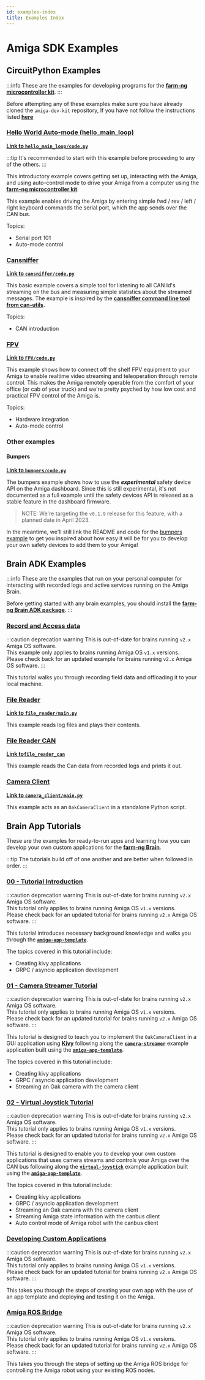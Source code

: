 ```yaml
---
id: examples-index
title: Examples Index
---
```


# Amiga SDK Examples

## CircuitPython Examples

:::info
These are the examples for developing programs for the
[**farm-ng microcontroller kit**](../mcu_kit/).
:::

Before attempting any of these examples make sure you have
already cloned the `amiga-dev-kit` repository, If you have not
follow the instructions listed
[**here**](/docs/contribute/website.mdx)

### [Hello World Auto-mode (hello_main_loop)](./hello_main_loop/)

[**Link to `hello_main_loop/code.py`**](https://github.com/farm-ng/amiga-dev-kit/blob/main/circuitpy/examples/hello_main_loop/code.py)

:::tip
It's recommended to start with this example before proceeding to
any of the others.
:::

This introductory example covers getting set up, interacting with
the Amiga, and
using auto-control mode to drive your Amiga from a computer
using the
[**farm-ng microcontroller kit**](https://farm-ng.com/products/microcontroller-kit).

This example enables driving the Amiga by entering simple fwd /
rev / left / right keyboard commands the serial port, which the
app sends over the CAN bus.

Topics:

- Serial port 101
- Auto-mode control

### [Cansniffer](./cansniffer/)

[**Link to `cansniffer/code.py`**](https://github.com/farm-ng/amiga-dev-kit/blob/main/circuitpy/examples/cansniffer/code.py)

This basic example covers a simple tool for listening to all CAN
Id's streaming on the bus
and measuring simple statistics about the streamed messages.
The example is inspired by the
[**cansniffer command line tool from can-utils**](https://manpages.debian.org/testing/can-utils/cansniffer.1.en.html).

Topics:

- CAN introduction

### [FPV](./FPV/)

[**Link to `FPV/code.py`**](https://github.com/farm-ng/amiga-dev-kit/blob/main/circuitpy/examples/FPV/code.py)

This example shows how to connect off the shelf FPV equipment to
your Amiga to enable realtime video streaming and teleoperation
through remote control.  This makes the Amiga remotely operable
from the comfort of your office (or cab of your truck) and we're
pretty psyched by how low cost and practical FPV control of the
Amiga is.

Topics:

- Hardware integration
- Auto-mode control

### Other examples

#### Bumpers

[**Link to `bumpers/code.py`**](https://github.com/farm-ng/amiga-dev-kit/blob/main/circuitpy/examples/bumpers/code.py)

The bumpers example shows how to use the ***experimental***
safety device API on the Amiga dashboard.
Since this is still experimental, it's not documented as a full
example until the safety devices API is released as a stable
feature
in the dashboard firmware.

> NOTE: We're targeting the `v0.1.9` release for this feature,
with a planned date in April 2023.

In the meantime, we'll still link the README and code for the
[bumpers example](https://github.com/farm-ng/amiga-dev-kit/blob/main/circuitpy/examples/bumpers)
to get you inspired about how easy it will be for you to develop
your own safety devices to add them to your Amiga!

## Brain ADK Examples

:::info
These are the examples that run on your personal computer for
interacting with recorded logs and active services running on the
Amiga Brain.

Before getting started with any brain examples, you should
install the
[**farm-ng Brain ADK package**](/docs/brain/brain-install).
:::

### [Record and Access data](/docs/examples/import_log_file/README.md)

:::caution deprecation warning
This is out-of-date for brains running `v2.x` Amiga OS software.<br/>
This example only applies to brains running Amiga OS `v1.x` versions.<br/>
Please check back for an updated example for brains running `v2.x` Amiga OS software.
:::

This tutorial walks you through recording field data and
offloading it to your local machine.

### [File Reader](/docs/examples/file_reader/README.md)

[**Link to `file_reader/main.py`**](https://github.com/farm-ng/farm-ng-amiga/tree/main/py/examples/file_reader/main.py)

This example reads log files and plays their contents.

### [File Reader CAN](/docs/examples/file_reader_can/README.md)

[**Link to`file_reader_can`**](https://github.com/farm-ng/farm-ng-amiga/tree/main/py/examples/file_reader_can)

This example reads the Can data from recorded logs and prints it
out.

### [Camera Client](./camera_client/README.md)

[**Link to `camera_client/main.py`**](https://github.com/farm-ng/farm-ng-amiga/blob/main/py/examples/camera_client/main.py)

This example acts as an `OakCameraClient` in a standalone Python
script.

## Brain App Tutorials

These are the examples for ready-to-run apps and learning how you
can develop your own custom applications for the [**farm-ng Brain**](/docs/brain/).

:::tip
The tutorials build off of one another and are better when
followed in order.
:::

### [00 - Tutorial Introduction](/docs/tutorials/introduction/tutorial-introduction)

:::caution deprecation warning
This is out-of-date for brains running `v2.x` Amiga OS software.<br/>
This tutorial only applies to brains running Amiga OS `v1.x` versions.<br/>
Please check back for an updated tutorial for brains running `v2.x` Amiga OS software.
:::

This tutorial introduces necessary background knowledge and walks
you through the
[**`amiga-app-template`**](https://github.com/farm-ng/amiga-app-template).

The topics covered in this tutorial include:

- Creating kivy applications
- GRPC / asyncio application development

### [01 - Camera Streamer Tutorial](/docs/tutorials/camera_streamer/camera-streamer-overview)

:::caution deprecation warning
This is out-of-date for brains running `v2.x` Amiga OS software.<br/>
This tutorial only applies to brains running Amiga OS `v1.x` versions.<br/>
Please check back for an updated tutorial for brains running `v2.x` Amiga OS software.
:::

This tutorial is designed to teach you to implement the
`OakCameraClient` in a GUI application using
[**Kivy**](https://kivy.org/) following along the
[**`camera-streamer`**](https://github.com/farm-ng/camera-streamer) example application built using the
[**`amiga-app-template`**](https://github.com/farm-ng/amiga-app-template).

The topics covered in this tutorial include:

- Creating kivy applications
- GRPC / asyncio application development
- Streaming an Oak camera with the camera client

### [02 - Virtual Joystick Tutorial](/docs/tutorials/virtual_joystick/virtual-joystick-overview)

:::caution deprecation warning
This is out-of-date for brains running `v2.x` Amiga OS software.<br/>
This tutorial only applies to brains running Amiga OS `v1.x` versions.<br/>
Please check back for an updated tutorial for brains running `v2.x` Amiga OS software.
:::

This tutorial is designed to enable you to develop your own
custom applications that uses camera streams and controls your
Amiga over the CAN bus following along the
[**`virtual-joystick`**](https://github.com/farm-ng/virtual-joystick)
example application built using the
[**`amiga-app-template`**](https://github.com/farm-ng/amiga-app-template).

The topics covered in this tutorial include:

- Creating kivy applications
- GRPC / asyncio application development
- Streaming an Oak camera with the camera client
- Streaming Amiga state information with the canbus client
- Auto control mode of Amiga robot with the canbus client

### [Developing Custom Applications](/docs/brain/custom-applications.mdx)

:::caution deprecation warning
This is out-of-date for brains running `v2.x` Amiga OS software.<br/>
This tutorial only applies to brains running Amiga OS `v1.x` versions.<br/>
Please check back for an updated tutorial for brains running `v2.x` Amiga OS software.
:::

This takes you through the steps of creating your own app with
the use of an app template and deploying and testing it on the
Amiga.

### [Amiga ROS Bridge](/docs/brain/ros-bridge.md)

:::caution deprecation warning
This is out-of-date for brains running `v2.x` Amiga OS software.<br/>
This tutorial only applies to brains running Amiga OS `v1.x` versions.<br/>
Please check back for an updated tutorial for brains running `v2.x` Amiga OS software.
:::

This takes you through the steps of setting up the Amiga ROS bridge
for controlling the Amiga robot using your existing ROS nodes.
